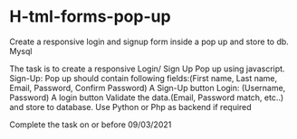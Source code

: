 # H-tml-forms-pop-up
Create a responsive login and signup form inside a pop up and store to db. Mysql

The task is to create a responsive Login/ Sign Up Pop up using javascript.
Sign-Up:
Pop up should contain following fields:(First name, Last name, Email, Password, Confirm Password)
A Sign-Up button
Login:
(Username, Password)
A login button
Validate the data.(Email, Password match, etc..) and store to database.
Use Python or Php as backend if required

Complete the task on or before 09/03/2021
